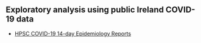 ## Exploratory analysis using public Ireland COVID-19 data

* [HPSC COVID-19 14-day Epidemiology Reports](notebooks/HPSC%20COVID-19%2014-day%20Epidemiology%20Reports.ipynb)
